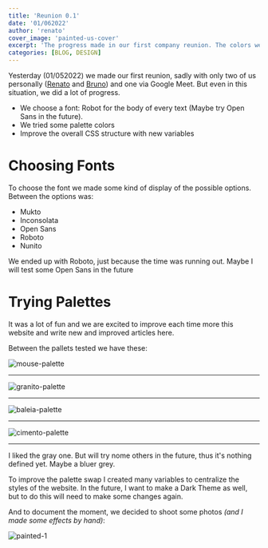 ```yaml
---
title: 'Reunion 0.1'
date: '01/062022'
author: 'renato'
cover_image: 'painted-us-cover'
excerpt: 'The progress made in our first company reunion. The colors we tested and documenting things'
categories: [BLOG, DESIGN]
---
```


Yesterday (01/052022) we made our first reunion, sadly with only two of us personally ([Renato](/team/renato) and [Bruno](/team/bruno)) and one via Google Meet. But even in this situation, we did a lot of progress.

-   We choose a font: Robot for the body of every text (Maybe try Open Sans in the future).
-   We tried some palette colors 
-   Improve the overall CSS structure with new variables

# Choosing Fonts
To choose the font we made some kind of display of the possible options. Between the options was:

- Mukto
- Inconsolata
- Open Sans
- Roboto
- Nunito

We ended up with Roboto, just because the time was running out. Maybe I will test some Open Sans in the future


# Trying Palettes

It was a lot of fun and we are excited to improve each time more this website and write new and improved articles here.

  
Between the pallets tested we have these:

![mouse-palette](mouse-palette.webp)

---

![granito-palette](granito-palette.webp)

---

![baleia-palette](baleia-palette.webp)

---

![cimento-palette](cimento-palette.webp)

----

I liked the gray one. But will try nome others in the future, thus it's nothing defined yet. Maybe a bluer grey. 

  

To improve the palette swap I created many variables to centralize the styles of the website. In the future, I want to make a Dark Theme as well, but to do this will need to make some changes again. 

  

And to document the moment, we decided to shoot some photos *(and I made some effects by hand)*:

![painted-1](painted-us.webp)